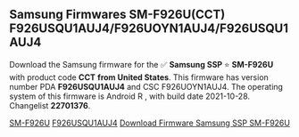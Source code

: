 <h2>Samsung Firmwares SM-F926U(CCT) F926USQU1AUJ4/F926UOYN1AUJ4/F926USQU1AUJ4</h2>
Download the Samsung firmware for the ✅ <strong>Samsung SSP </strong> ⭐ <strong>SM-F926U</strong> with product code <strong>CCT</strong> <strong> from United States</strong>. This firmware has version number PDA <strong>F926USQU1AUJ4</strong> and CSC F926UOYN1AUJ4. The operating system of this firmware is Android R , with build date 2021-10-28. Changelist <strong>22701376</strong>.


[SM-F926U](https://samfirm.shop/samsung/model/SM-F926U)
[F926USQU1AUJ4](https://samfirm.shop/samsung/pda/F926USQU1AUJ4)
[Download Firmware Samsung SSP SM-F926U](https://samfirm.shop/samsung/firmware/469228)
